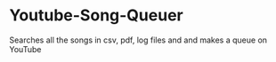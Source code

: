 # Youtube-Song-Queuer
Searches all the songs in csv, pdf, log files and and makes a queue on YouTube
